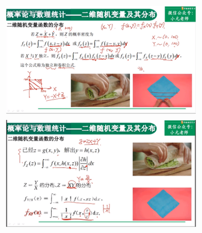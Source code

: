 ![](../photo/Pasted%20image%2020240419111819.png)

![](../photo/Pasted%20image%2020240419111827.png)